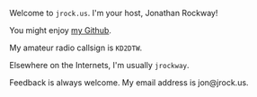 Welcome to `jrock.us`. I'm your host, Jonathan Rockway!

You might enjoy [my Github](https://github.com/jrockway/).

My amateur radio callsign is `KD2DTW`.

Elsewhere on the Internets, I'm usually `jrockway`.

Feedback is always welcome. My email address is jon&#x40;jrock.us.

